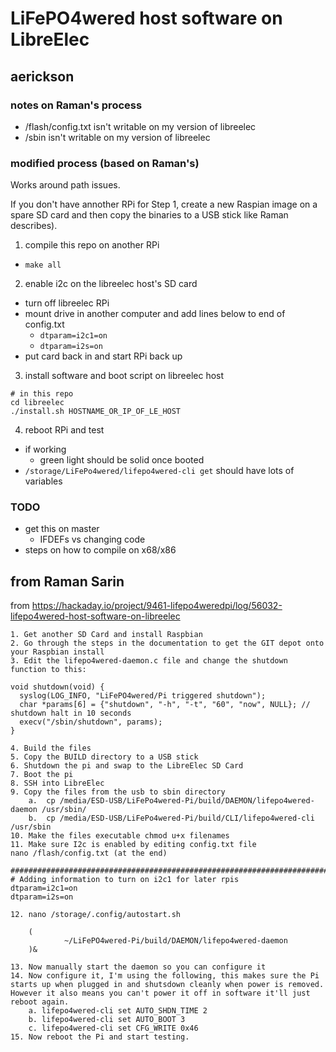 # LiFePO4wered host software on LibreElec

## aerickson

### notes on Raman's process

- /flash/config.txt isn't writable on my version of libreelec
- /sbin isn't writable on my version of libreelec

### modified process (based on Raman's)

Works around path issues.

If you don't have annother RPi for Step 1, create a new Raspian image on a spare SD card and then copy the binaries to a USB stick like Raman describes).

1. compile this repo on another RPi
  - `make all`
2. enable i2c on the libreelec host's SD card
  - turn off libreelec RPi 
  - mount drive in another computer and add lines below to end of config.txt
    - `dtparam=i2c1=on`
    - `dtparam=i2s=on`
  - put card back in and start RPi back up
3. install software and boot script on libreelec host
  ```
  # in this repo
  cd libreelec
  ./install.sh HOSTNAME_OR_IP_OF_LE_HOST
```
4. reboot RPi and test
  - if working
    - green light should be solid once booted
  - `/storage/LiFePo4wered/lifepo4wered-cli get` should have lots of variables

### TODO

- get this on master
  - IFDEFs vs changing code
- steps on how to compile on x68/x86

## from Raman Sarin

from https://hackaday.io/project/9461-lifepo4weredpi/log/56032-lifepo4wered-host-software-on-libreelec

```
1. Get another SD Card and install Raspbian
2. Go through the steps in the documentation to get the GIT depot onto your Raspbian install
3. Edit the lifepo4wered-daemon.c file and change the shutdown function to this:

void shutdown(void) {
  syslog(LOG_INFO, "LiFePO4wered/Pi triggered shutdown");
  char *params[6] = {"shutdown", "-h", "-t", "60", "now", NULL}; // shutdown halt in 10 seconds
  execv("/sbin/shutdown", params);
}

4. Build the files
5. Copy the BUILD directory to a USB stick
6. Shutdown the pi and swap to the LibreElec SD Card
7. Boot the pi
8. SSH into LibreElec 
9. Copy the files from the usb to sbin directory 
	a.  cp /media/ESD-USB/LiFePo4wered-Pi/build/DAEMON/lifepo4wered-daemon /usr/sbin/
	b.  cp /media/ESD-USB/LiFePo4wered-Pi/build/CLI/lifepo4wered-cli /usr/sbin
10. Make the files executable chmod u+x filenames
11. Make sure I2c is enabled by editing config.txt file
nano /flash/config.txt (at the end)

################################################################################
# Adding information to turn on i2c1 for later rpis
dtparam=i2c1=on
dtparam=i2s=on

12. nano /storage/.config/autostart.sh
	
	(
	        ~/LiFePO4wered-Pi/build/DAEMON/lifepo4wered-daemon
	)&
	
13. Now manually start the daemon so you can configure it
14. Now configure it, I'm using the following, this makes sure the Pi starts up when plugged in and shutsdown cleanly when power is removed. However it also means you can't power it off in software it'll just reboot again.
	a. lifepo4wered-cli set AUTO_SHDN_TIME 2
	b. lifepo4wered-cli set AUTO_BOOT 3
	c. lifepo4wered-cli set CFG_WRITE 0x46 
15. Now reboot the Pi and start testing.
```
